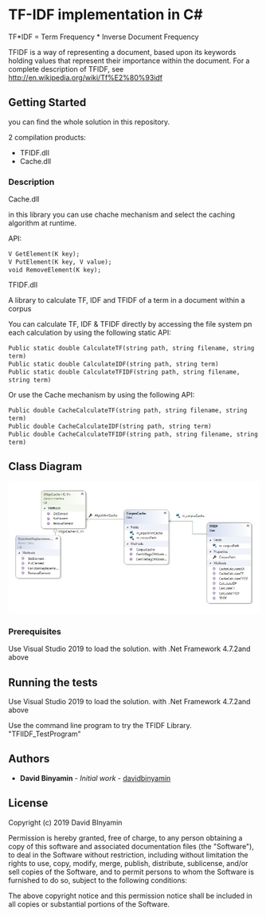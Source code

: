 # TF-IDF implementation in C#
TF*IDF = Term Frequency * Inverse Document Frequency

TFIDF is a way of representing a document, based upon its keywords holding values that represent their importance within the document. For a complete description of TFIDF, see http://en.wikipedia.org/wiki/Tf%E2%80%93idf


## Getting Started

you can find the whole solution in this repository.

2 compilation products:
 * TFIDF.dll
 * Cache.dll

### Description
Cache.dll

in this library you can use chache mechanism and select the caching algorithm at runtime.

API:
	
	V GetElement(K key);
	V PutElement(K key, V value);
	void RemoveElement(K key);


TFIDF.dll

A library to calculate TF, IDF and TFIDF of a term in a document within a corpus

You can calculate TF, IDF & TFIDF directly by accessing the file system pn each calculation
by using the following static API:

	Public static double CalculateTF(string path, string filename, string term)
	Public static double CalculateIDF(string path, string term)
	Public static double CalculateTFIDF(string path, string filename, string term)

Or use the Cache mechanism by using the following API:

	Public double CacheCalculateTF(string path, string filename, string term)
	Public double CacheCalculateIDF(string path, string term)
	Public double CacheCalculateTFIDF(string path, string filename, string term)


## Class Diagram
![alt text](https://github.com/davidbinyamin/TFIDF/blob/master/ClassDiagram.JPG)

### Prerequisites
Use Visual Studio 2019 to load the solution. with .Net Framework 4.7.2and above


## Running the tests

Use Visual Studio 2019 to load the solution. with .Net Framework 4.7.2and above

Use the command line program to try the TFIDF Library.
"TFIIDF_TestProgram"

## Authors

* **David Binyamin** - *Initial work* - [davidbinyamin](https://github.com/davidbinyamin)


## License

Copyright (c) 2019 David BInyamin

Permission is hereby granted, free of charge, to any person obtaining a copy of this software and associated documentation files (the "Software"), to deal in the Software without restriction, including without limitation the rights to use, copy, modify, merge, publish, distribute, sublicense, and/or sell copies of the Software, and to permit persons to whom the Software is furnished to do so, subject to the following conditions:

The above copyright notice and this permission notice shall be included in all copies or substantial portions of the Software.

